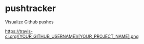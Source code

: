pushtracker
===========

Visualize Github pushes


https://travis-ci.org/[YOUR_GITHUB_USERNAME]/[YOUR_PROJECT_NAME].png